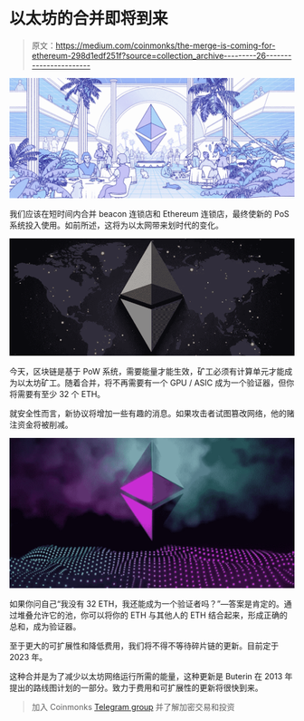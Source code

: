 # 以太坊的合并即将到来

> 原文：<https://medium.com/coinmonks/the-merge-is-coming-for-ethereum-298d1edf251f?source=collection_archive---------26----------------------->

![](img/77734d051f7fa41a16ed1f7b8623d147.png)

我们应该在短时间内合并 beacon 连锁店和 Ethereum 连锁店，最终使新的 PoS 系统投入使用。如前所述，这将为以太网带来划时代的变化。

![](img/0b51396a59ac4dca2ee49e111b2285fd.png)

今天，区块链是基于 PoW 系统，需要能量才能生效，矿工必须有计算单元才能成为以太坊矿工。随着合并，将不再需要有一个 GPU / ASIC 成为一个验证器，但你将需要有至少 32 个 ETH。

就安全性而言，新协议将增加一些有趣的消息。如果攻击者试图篡改网络，他的赌注资金将被削减。

![](img/71a453be1d3362ad18ee6b2c3c1b2adb.png)

如果你问自己“我没有 32 ETH，我还能成为一个验证者吗？”—答案是肯定的。通过堆叠允许它的池，你可以将你的 ETH 与其他人的 ETH 结合起来，形成正确的总和，成为验证器。

至于更大的可扩展性和降低费用，我们将不得不等待碎片链的更新。目前定于 2023 年。

这种合并是为了减少以太坊网络运行所需的能量，这种更新是 Buterin 在 2013 年提出的路线图计划的一部分。致力于费用和可扩展性的更新将很快到来。

> 加入 Coinmonks [Telegram group](https://t.me/joinchat/Trz8jaxd6xEsBI4p) 并了解加密交易和投资